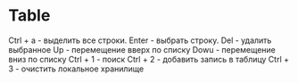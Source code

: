Table
=====

Сtrl + a - выделить все строки.
Enter    - выбрать строку.
Del	 - удалить выбранное
Up	 - перемещение вверх по списку
Dowu	 - перемещение вниз по списку
Ctrl + 1 - поиск
Ctrl + 2 - добавить запись в таблицу
Ctrl + 3 - очистить локальное хранилище

